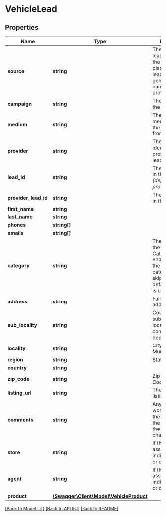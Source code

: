 # VehicleLead

## Properties
Name | Type | Description | Notes
------------ | ------------- | ------------- | -------------
**source** | **string** | The source of the lead. It may be the name of the place where the lead was generated, or the name of the provider. | 
**campaign** | **string** | The campaign of the lead. | [optional] 
**medium** | **string** | The contact medium where the lead came from | [optional] 
**provider** | **string** | The name/key to identify the provider of the lead | [optional] 
**lead_id** | **string** | The ID of the lead in the provider *(deprecated, use providerLrseadId)* | [optional] 
**provider_lead_id** | **string** | The ID of the lead in the provider | [optional] 
**first_name** | **string** |  | 
**last_name** | **string** |  | [optional] 
**phones** | **string[]** |  | [optional] 
**emails** | **string[]** |  | [optional] 
**category** | **string** | The category of the lead. Use the Categories endpoint to see the available categories. If skipped, the default category is used. | [optional] 
**address** | **string** | Full street address | [optional] 
**sub_locality** | **string** | County / other sub-division of a locality, such as communes departments, etc | [optional] 
**locality** | **string** | City / Municipality | [optional] 
**region** | **string** | State / Province | [optional] 
**country** | **string** |  | [optional] 
**zip_code** | **string** | Zip Code / Postal Code | [optional] 
**listing_url** | **string** | The URL of the listing page | [optional] 
**comments** | **string** | Any comments worth making to the agent, from the lead or from the acquisition channel. | [optional] 
**store** | **string** | If the lead has an assigned store, indicate it&#39;s name or code | [optional] 
**agent** | **string** | If the lead has an assigned agent, indicate it&#39;s name or code | [optional] 
**product** | [**\Swagger\Client\Model\VehicleProduct**](VehicleProduct.md) |  | [optional] 

[[Back to Model list]](../README.md#documentation-for-models) [[Back to API list]](../README.md#documentation-for-api-endpoints) [[Back to README]](../README.md)


